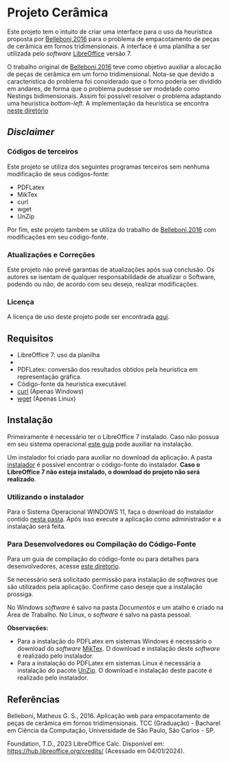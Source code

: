 # Projeto Cerâmica

Este projeto tem o intuito de criar uma interface para o uso da heurística proposta por [Belleboni,2016](#1) para o problema de empacotamento de peças de cerâmica em fornos tridimensionais. A interface é uma planilha a ser utilizada pelo *software* [LibreOffice](#2) versão 7.

O trabalho original de [Belleboni,2016](#1) teve como objetivo auxiliar a alocação de peças de cerâmica em um forno tridimensional. Nota-se que devido a característica do problema foi considerado que o forno poderia ser dividido em andares, de forma que o problema pudesse ser modelado como Nestings bidimensionais. Assim foi possível resolver o problema adaptando uma heurística *bottom-left*. A implementação da heurística se encontra [neste diretório](solver/bottom-left-heuristic-master/)


## *Disclaimer*

### Códigos de terceiros

Este projeto se utiliza dos seguintes programas terceiros sem nenhuma modificação de seus códigos-fonte:

- PDFLatex
- MikTex
- curl
- wget
- UnZip

Por fim, este projeto também se utiliza do trabalho de [Belleboni,2016](#1) com modificações em seu código-fonte.


### Atualizações e Correções

Este projeto não prevê garantias de atualizações após sua conclusão. Os autores se isentam de qualquer responsabilidade de atualizar o Software, podendo ou não, de acordo com seu desejo, realizar modificações.

### Licença

A licença de uso deste projeto pode ser encontrada [aqui](LICENSE).


## Requisitos

- LibreOffice 7: uso da planilha
-
- PDFLatex: conversão dos resultados obtidos pela heurística em representação gráfica.
- Código-fonte da heurística executável.
- [curl](https://curl.se/) (Apenas Windows)
- [wget](https://www.gnu.org/software/wget/) (Apenas Linux)

## Instalação

Primeiramente é necessário ter o LibreOffice 7 instalado. Caso não possua em seu sistema operacional [este guia](https://pt-br.libreoffice.org/ajuda/instrucoes-de-instalacao/) pode auxiliar na instalação.

Um instalador foi criado para auxiliar no download da aplicação. A pasta [instalador](instalador/) é possível encontrar o código-fonte do instalador. **Caso o LibreOffice 7 não esteja instalado, o download do projeto não será realizado**.

### Utilizando o instalador

Para o Sistema Operacional WINDOWS 11, faça o download do instalador contido [nesta pasta](https://github.com/thuzax/Projeto-Ceramica-Dev/blob/main/instalador/instalador_win/). Após isso execute a aplicação como administrador e a instalação será feita.


### Para Desenvolvedores ou Compilação do Código-Fonte

Para um guia de compilação do código-fonte ou para detalhes para desenvolvedores, acesse [este diretorio](https://github.com/thuzax/Projeto-Ceramica-Dev/blob/main/docs/).

Se necessário será solicitado permissão para instalação de *softwares* que são utilizados pela aplicação. Confirme caso deseje que a instalação prossiga.

No Windows *software* é salvo na pasta *Documentos* e um atalho é criado na Área de Trabalho. No Linux, o *software* é salvo na pasta pessoal.


**Observações:**
- Para a instalação do PDFLatex em sistemas Windows é necessário o download do *software* [MikTex](https://miktex.org/). O download e instalação deste *software* é realizado pelo instalador.
- Para a instalação do PDFLatex em sistemas Linux é necessária a instalação do pacote [UnZip](https://infozip.sourceforge.net/UnZip.html). O download e instalação deste pacote é realizado pelo instalador.



## Referências

<a id="1">Belleboni, Matheus G. S., 2016. </a> Aplicação web para empacotamento de peças de cerâmica em fornos tridimensionais. TCC (Graduação) - Bacharel em Ciência da Computação, Universidade de São Paulo, São Carlos - SP.

<a id="2">Foundation, T.D., 2023</a> LibreOffice Calc. Disponível em: https://hub.libreoffice.org/credits/ (Acessado em 04/01/2024).